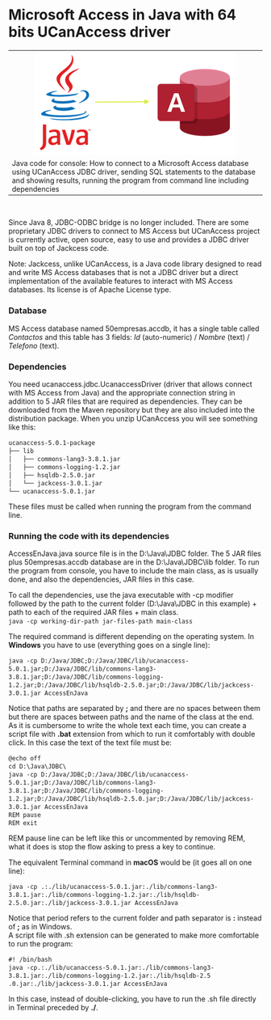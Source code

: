 # Microsoft Access in Java with 64 bits UCanAccess driver

<table>
  <tr><td align=center><img src=jdbc.png></td></tr>
  <tr><td>Java code for console: How to connect to a Microsoft Access database using UCanAccess JDBC driver, sending SQL statements to the database and showing results, running the program from command line including dependencies</td></tr>
</table><br>

Since Java 8, JDBC-ODBC bridge is no longer included. There are some proprietary JDBC drivers to connect to MS Access but UCanAccess project is currently active, open source, easy to use and provides a JDBC driver built on top of Jackcess code.

Note: Jackcess, unlike UCanAccess, is a Java code library designed to read and write MS Access databases that is not a JDBC driver but a direct implementation of the available features to interact with MS Access databases. Its license is of Apache License type.

### Database

MS Access database named 50empresas.accdb, it has a single table called _Contactos_ and this table has 3 fields: _Id_ (auto-numeric) / _Nombre_ (text) / _Telefono_ (text).

### Dependencies

You need ucanaccess.jdbc.UcanaccessDriver (driver that allows connect with MS Access from Java) and the appropriate connection string in addition to 5 JAR files that are required as dependencies. They can be downloaded from the Maven repository but they are also included into the distribution package. When you unzip UCanAccess you will see something like this:

```
ucanaccess-5.0.1-package
├── lib
│   ├── commons-lang3-3.8.1.jar
│   ├── commons-logging-1.2.jar
│   ├── hsqldb-2.5.0.jar
│   └── jackcess-3.0.1.jar
└── ucanaccess-5.0.1.jar
```

These files must be called when running the program from the command line.

### Running the code with its dependencies

AccessEnJava.java source file is in the D:\Java\JDBC folder. The 5 JAR files plus 50empresas.accdb database are in the D:\Java\JDBC\lib folder. To run the program from console, you have to include the main class, as is usually done, and also the dependencies, JAR files in this case.

To call the dependencies, use the java executable with -cp modifier followed by the path to the current folder (D:\Java\JDBC in this example) + path to each of the required JAR files + main class.\
`java -cp working-dir-path jar-files-path main-class`

The required command is different depending on the operating system. In **Windows** you have to use (everything goes on a single line):

```
java -cp D:/Java/JDBC;D:/Java/JDBC/lib/ucanaccess-5.0.1.jar;D:/Java/JDBC/lib/commons-lang3-3.8.1.jar;D:/Java/JDBC/lib/commons-logging-1.2.jar;D:/Java/JDBC/lib/hsqldb-2.5.0.jar;D:/Java/JDBC/lib/jackcess-3.0.1.jar AccessEnJava
```

Notice that paths are separated by **;** and there are no spaces between them but there are spaces between paths and the name of the class at the end. As it is cumbersome to write the whole text each time, you can create a script file with **.bat** extension from which to run it comfortably with double click. In this case the text of the text file must be:

```
@echo off
cd D:\Java\JDBC\
java -cp D:/Java/JDBC;D:/Java/JDBC/lib/ucanaccess-5.0.1.jar;D:/Java/JDBC/lib/commons-lang3-3.8.1.jar;D:/Java/JDBC/lib/commons-logging-1.2.jar;D:/Java/JDBC/lib/hsqldb-2.5.0.jar;D:/Java/JDBC/lib/jackcess-3.0.1.jar AccessEnJava
REM pause
REM exit
```
REM pause line can be left like this or uncommented by removing REM, what it does is stop the flow asking to press a key to continue.

The equivalent Terminal command in **macOS** would be (it goes all on one line):

```
java -cp .:./lib/ucanaccess-5.0.1.jar:./lib/commons-lang3-3.8.1.jar:./lib/commons-logging-1.2.jar:./lib/hsqldb-2.5.0.jar:./lib/jackcess-3.0.1.jar AccessEnJava
```

Notice that period refers to the current folder and path separator is **:** instead of **;** as in Windows.\
A script file with .sh extension can be generated to make more comfortable to run the program:

```
#! /bin/bash
java -cp.:./lib/ucanaccess-5.0.1.jar:./lib/commons-lang3-3.8.1.jar:./lib/commons-logging-1.2.jar:./lib/hsqldb-2.5 .0.jar:./lib/jackcess-3.0.1.jar AccessEnJava
```

In this case, instead of double-clicking, you have to run the .sh file directly in Terminal preceded by **./**.
